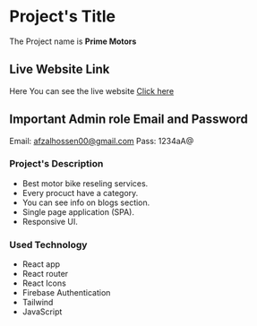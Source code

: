 # Project's Title

The Project name is **Prime Motors**

## Live Website Link

Here You can see the live website [Click here](https://prime-motors-ad8ec.web.app)

## **Important** Admin role Email and Password
Email: afzalhossen00@gmail.com
Pass: 1234aA@

### Project's Description

* Best motor bike reseling services.
* Every procuct have a category.
* You can see info on blogs section.
* Single page application (SPA).
* Responsive UI.

### Used Technology

* React app
* React router
* React Icons
* Firebase Authentication
* Tailwind 
* JavaScript